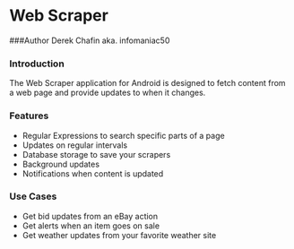 # Web Scraper

###Author
Derek Chafin aka. infomaniac50

### Introduction
The Web Scraper application for Android is designed to fetch content 
from a web page and provide updates to when it changes.

### Features

+ Regular Expressions to search specific parts of a page
+ Updates on regular intervals
+ Database storage to save your scrapers
+ Background updates
+ Notifications when content is updated

### Use Cases

+ Get bid updates from an eBay action
+ Get alerts when an item goes on sale
+ Get weather updates from your favorite weather site
